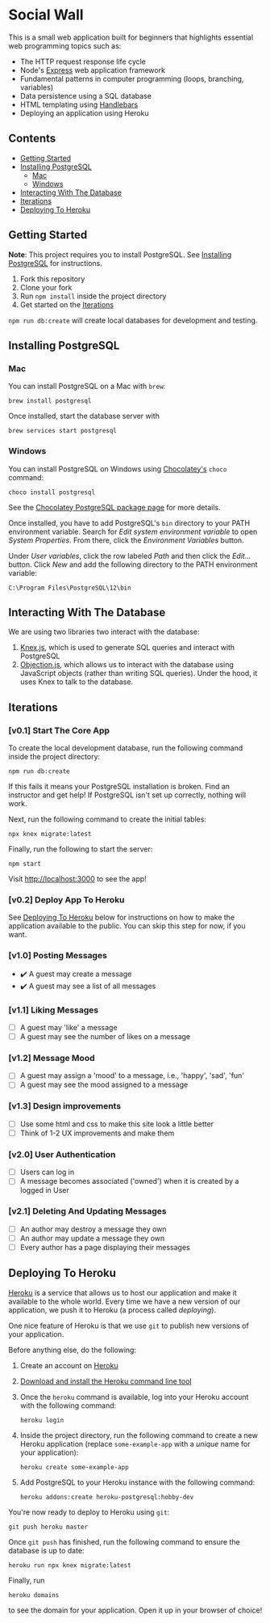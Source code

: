 # Social Wall

This is a small web application built for beginners that highlights essential web programming topics such as:

- The HTTP request response life cycle
- Node's [Express][url-expressjs] web application framework
- Fundamental patterns in computer programming (loops, branching, variables)
- Data persistence using a SQL database
- HTML templating using [Handlebars][url-handlebarsjs]
- Deploying an application using Heroku

## Contents <!-- omit in toc -->

- [Getting Started](#Getting-Started)
- [Installing PostgreSQL](#Installing-PostgreSQL)
  - [Mac](#Mac)
  - [Windows](#Windows)
- [Interacting With The Database](#Interacting-With-The-Database)
- [Iterations](#Iterations)
- [Deploying To Heroku](#Deploying-To-Heroku)

## Getting Started

**Note**: This project requires you to install PostgreSQL. See [Installing PostgreSQL](#Installing-PostgreSQL) for instructions.

1. Fork this repository
1. Clone your fork
1. Run `npm install` inside the project directory
1. Get started on the [Iterations](#Iterations)

`npm run db:create` will create local databases for development and testing.

## Installing PostgreSQL

### Mac

You can install PostgreSQL on a Mac with `brew`:

```console
brew install postgresql
```

Once installed, start the database server with

```console
brew services start postgresql
```

### Windows

You can install PostgreSQL on Windows using [Chocolatey's][url-chocolatey] `choco` command:

```console
choco install postgresql
```

See the [Chocolatey PostgreSQL package page][url-chocolatey-postgresql] for more details.

Once installed, you have to add PostgreSQL's `bin` directory to your PATH environment variable. Search for *Edit system environment variable* to open *System Properties*. From there, click the *Environment Variables* button.

Under *User variables*, click the row labeled *Path* and then click the *Edit...* button. Click *New* and add the following directory to the PATH environment variable:

```text
C:\Program Files\PostgreSQL\12\bin
```

## Interacting With The Database

We are using two libraries two interact with the database:

1. [Knex.js][url-knexjs], which is used to generate SQL queries and interact with PostgreSQL
1. [Objection.js][url-objectionjs], which allows us to interact with the database using JavaScript objects (rather than writing SQL queries). Under the hood, it uses Knex to talk to the database.

## Iterations

### [v0.1] Start The Core App <!-- omit in toc -->

To create the local development database, run the following command inside the project directory:

```console
npm run db:create
```

If this fails it means your PostgreSQL installation is broken. Find an instructor and get help! If PostgreSQL isn't set up correctly, nothing will work.

Next, run the following command to create the initial tables:

```console
npx knex migrate:latest
```

Finally, run the following to start the server:

```console
npm start
```

Visit <http://localhost:3000> to see the app!

### [v0.2] Deploy App To Heroku <!-- omit in toc -->

See [Deploying To Heroku](#Deploying-To-Heroku) below for instructions on how to make the application available to the public. You can skip this step for now, if you want.

### [v1.0] Posting Messages <!-- omit in toc -->

- :heavy_check_mark: A guest may create a message
- :heavy_check_mark: A guest may see a list of all messages

### [v1.1] Liking Messages <!-- omit in toc -->

- [ ] A guest may 'like' a message
- [ ] A guest may see the number of likes on a message

### [v1.2] Message Mood <!-- omit in toc -->

- [ ] A guest may assign a 'mood' to a message, i.e., 'happy', 'sad', 'fun'
- [ ] A guest may see the mood assigned to a message

### [v1.3] Design improvements <!-- omit in toc -->

- [ ] Use some html and css to make this site look a little better
- [ ] Think of 1-2 UX improvements and make them

### [v2.0] User Authentication <!-- omit in toc -->

- [ ] Users can log in
- [ ] A message becomes associated ('owned') when it is created by a logged in User

### [v2.1] Deleting And Updating Messages <!-- omit in toc -->

- [ ] An author may destroy a message they own
- [ ] An author may update a message they own
- [ ] Every author has a page displaying their messages

## Deploying To Heroku

[Heroku][url-heroku] is a service that allows us to host our application and make it available to the whole world. Every time we have a new version of our application, we push it to Heroku (a process called *deploying*).

One nice feature of Heroku is that we use `git` to publish new versions of your application.

Before anything else, do the following:

1. Create an account on [Heroku][url-heroku]
1. [Download and install the Heroku command line tool][url-heroku-install-cli]
1. Once the `heroku` command is available, log into your Heroku account with the following command:

   ```console
   heroku login
   ```

1. Inside the project directory, run the following command to create a new Heroku application (replace `some-example-app` with a *unique* name for your application):

    ```console
    heroku create some-example-app
    ```

1. Add PostgreSQL to your Heroku instance with the following command:

    ```console
    heroku addons:create heroku-postgresql:hobby-dev
    ```

You're now ready to deploy to Heroku using `git`:

```console
git push heroku master
```

Once `git push` has finished, run the following command to ensure the database is up to date:

```console
heroku run npx knex migrate:latest
```

Finally, run

```console
heroku domains
```

to see the domain for your application. Open it up in your browser of choice!

[url-expressjs]: https://expressjs.com/
[url-handlebarsjs]: https://handlebarsjs.com/
[url-chocolatey]: https://chocolatey.org
[url-chocolatey-postgresql]: https://chocolatey.org/packages/postgresql
[url-knexjs]: http://knexjs.org/
[url-objectionjs]: https://vincit.github.io/objection.js/
[url-heroku]: https://heroku.com
[url-heroku-install-cli]: https://devcenter.heroku.com/articles/heroku-cli#download-and-install
